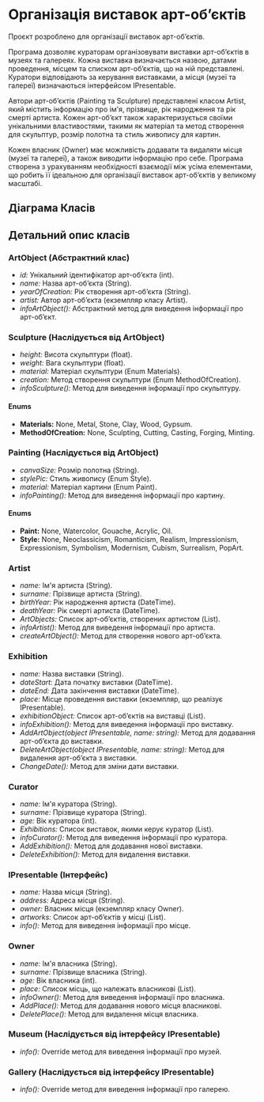 # Організація виставок арт-об’єктів

Проєкт розроблено для організації виставок арт-об’єктів.

Програма дозволяє кураторам організовувати виставки арт-об’єктів в музеях та галереях. Кожна виставка визначається назвою, датами проведення, місцем та списком арт-об’єктів, що на ній представлені. Куратори відповідають за керування виставками, а місця (музеї та галереї) визначаються інтерфейсом IPresentable.

Автори арт-об’єктів (Painting та Sculpture) представлені класом Artist, який містить інформацію про ім'я, прізвище, рік народження та рік смерті артиста. Кожен арт-об’єкт також характеризується своїми унікальними властивостями, такими як матеріал та метод створення для скульптур, розмір полотна та стиль живопису для картин.

Кожен власник (Owner) має можливість додавати та видаляти місця (музеї та галереї), а також виводити інформацію про себе. Програма створена з урахуванням необхідності взаємодії між усіма елементами, що робить її ідеальною для організації виставок арт-об’єктів у великому масштабі.

## Діаграма Класів



## Детальний опис класів

### **ArtObject (Абстрактний клас)**
- *id:* Унікальний ідентифікатор арт-об’єкта (int).
- *name:* Назва арт-об’єкта (String).
- *yearOfCreation:* Рік створення арт-об’єкта (String).
- *artist:* Автор арт-об’єкта (екземпляр класу Artist).
- *infoArtObject():* Абстрактний метод для виведення інформації про арт-об’єкт.

### **Sculpture (Наслідується від ArtObject)**
- *height:* Висота скульптури (float).
- *weight:* Вага скульптури (float).
- *material:* Матеріал скульптури (Enum Materials).
- *creation:* Метод створення скульптури (Enum MethodOfCreation).
- *infoSculpture():* Метод для виведення інформації про скульптуру.

#### Enums
- **Materials:** None, Metal, Stone, Clay, Wood, Gypsum.
- **MethodOfCreation:** None, Sculpting, Cutting, Casting, Forging, Minting.

### **Painting (Наслідується від ArtObject)**
- *canvaSize:* Розмір полотна (String).
- *stylePic:* Стиль живопису (Enum Style).
- *material:* Матеріал картини (Enum Paint).
- *infoPainting():* Метод для виведення інформації про картину.

#### Enums
- **Paint:** None, Watercolor, Gouache, Acrylic, Oil.
- **Style:** None, Neoclassicism, Romanticism, Realism, Impressionism, Expressionism, Symbolism, Modernism, Cubism, Surrealism, PopArt.

### **Artist**
- *name:* Ім'я артиста (String).
- *surname:* Прізвище артиста (String).
- *birthYear:* Рік народження артиста (DateTime).
- *deathYear:* Рік смерті артиста (DateTime).
- *ArtObjects:* Список арт-об’єктів, створених артистом (List<ArtObject>).
- *infoArtist():* Метод для виведення інформації про артиста.
- *createArtObject():* Метод для створення нового арт-об’єкта.

### **Exhibition**
- *name:* Назва виставки (String).
- *dateStart:* Дата початку виставки (DateTime).
- *dateEnd:* Дата закінчення виставки (DateTime).
- *place:* Місце проведення виставки (екземпляр, що реалізує IPresentable).
- *exhibitionObject:* Список арт-об’єктів на виставці (List<ArtObject>).
- *infoExhibition():* Метод для виведення інформації про виставку.
- *AddArtObject(object IPresentable, name: string):* Метод для додавання арт-об’єкта до виставки.
- *DeleteArtObject(object IPresentable, name: string):* Метод для видалення арт-об’єкта з виставки.
- *ChangeDate():* Метод для зміни дати виставки.

### **Curator**
- *name:* Ім'я куратора (String).
- *surname:* Прізвище куратора (String).
- *age:* Вік куратора (int).
- *Exhibitions:* Список виставок, якими керує куратор (List<Exhibition>).
- *infoCurator():* Метод для виведення інформації про куратора.
- *AddExhibition():* Метод для додавання нової виставки.
- *DeleteExhibition():* Метод для видалення виставки.

### **IPresentable (Інтерфейс)**
- *name:* Назва місця (String).
- *address:* Адреса місця (String).
- *owner:* Власник місця (екземпляр класу Owner).
- *artworks:* Список арт-об’єктів у місці (List<ArtObject>).
- *info():* Метод для виведення інформації про місце.

### **Owner**
- *name:* Ім'я власника (String).
- *surname:* Прізвище власника (String).
- *age:* Вік власника (int).
- *place:* Список місць, що належать власникові (List<IPresentable>).
- *infoOwner():* Метод для виведення інформації про власника.
- *AddPlace():* Метод для додавання нового місця власникові.
- *DeletePlace():* Метод для видалення місця власника.

### **Museum (Наслідується від інтерфейсу IPresentable)**
- *info():* Override метод для виведення інформації про музей.

### **Gallery (Наслідується від інтерфейсу IPresentable)**
- *info():* Override метод для виведення інформації про галерею.

